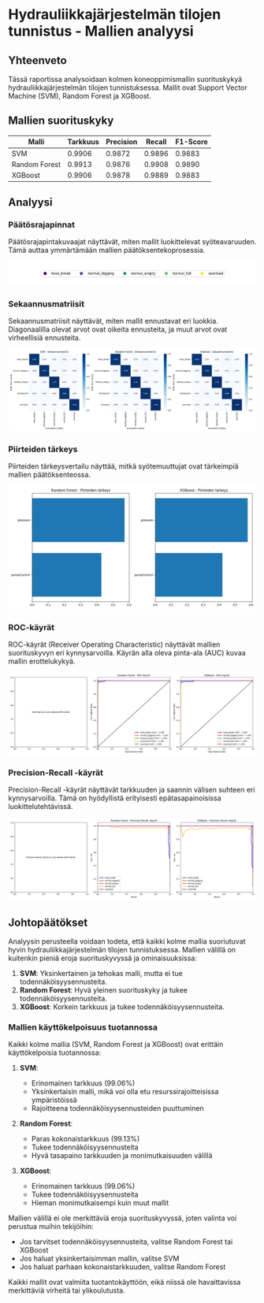 # Hydrauliikkajärjestelmän tilojen tunnistus - Mallien analyysi

## Yhteenveto

Tässä raportissa analysoidaan kolmen koneoppimismallin suorituskykyä hydrauliikkajärjestelmän tilojen tunnistuksessa.
Mallit ovat Support Vector Machine (SVM), Random Forest ja XGBoost.

## Mallien suorituskyky

| Malli | Tarkkuus | Precision | Recall | F1-Score |
|-------|----------|-----------|--------|----------|
| SVM | 0.9906 | 0.9872 | 0.9896 | 0.9883 |
| Random Forest | 0.9913 | 0.9876 | 0.9908 | 0.9890 |
| XGBoost | 0.9906 | 0.9878 | 0.9889 | 0.9883 |

## Analyysi

### Päätösrajapinnat

Päätösrajapintakuvaajat näyttävät, miten mallit luokittelevat syöteavaruuden. Tämä auttaa ymmärtämään mallien päätöksentekoprosessia.

![Päätösrajapinnat](decisionBoundaries.png)

### Sekaannusmatriisit

Sekaannusmatriisit näyttävät, miten mallit ennustavat eri luokkia. Diagonaalilla olevat arvot ovat oikeita ennusteita, ja muut arvot ovat virheellisiä ennusteita.

![Sekaannusmatriisit](confusionMatrices.png)

### Piirteiden tärkeys

Piirteiden tärkeysvertailu näyttää, mitkä syötemuuttujat ovat tärkeimpiä mallien päätöksenteossa.

![Piirteiden tärkeys](featureImportance.png)

### ROC-käyrät

ROC-käyrät (Receiver Operating Characteristic) näyttävät mallien suorituskyvyn eri kynnysarvoilla. Käyrän alla oleva pinta-ala (AUC) kuvaa mallin erottelukykyä.

![ROC-käyrät](rocCurves.png)

### Precision-Recall -käyrät

Precision-Recall -käyrät näyttävät tarkkuuden ja saannin välisen suhteen eri kynnysarvoilla. Tämä on hyödyllistä erityisesti epätasapainoisissa luokittelutehtävissä.

![Precision-Recall -käyrät](precisionRecallCurves.png)

## Johtopäätökset

Analyysin perusteella voidaan todeta, että kaikki kolme mallia suoriutuvat hyvin hydrauliikkajärjestelmän tilojen tunnistuksessa. 
Mallien välillä on kuitenkin pieniä eroja suorituskyvyssä ja ominaisuuksissa:

1. **SVM**: Yksinkertainen ja tehokas malli, mutta ei tue todennäköisyysennusteita.
2. **Random Forest**: Hyvä yleinen suorituskyky ja tukee todennäköisyysennusteita.
3. **XGBoost**: Korkein tarkkuus ja tukee todennäköisyysennusteita.

### Mallien käyttökelpoisuus tuotannossa

Kaikki kolme mallia (SVM, Random Forest ja XGBoost) ovat erittäin käyttökelpoisia tuotannossa:

1. **SVM**:
   - Erinomainen tarkkuus (99.06%)
   - Yksinkertaisin malli, mikä voi olla etu resurssirajoitteisissa ympäristöissä
   - Rajoitteena todennäköisyysennusteiden puuttuminen

2. **Random Forest**:
   - Paras kokonaistarkkuus (99.13%)
   - Tukee todennäköisyysennusteita
   - Hyvä tasapaino tarkkuuden ja monimutkaisuuden välillä

3. **XGBoost**:
   - Erinomainen tarkkuus (99.06%)
   - Tukee todennäköisyysennusteita
   - Hieman monimutkaisempi kuin muut mallit

Mallien välillä ei ole merkittäviä eroja suorituskyvyssä, joten valinta voi perustua muihin tekijöihin:

- Jos tarvitset todennäköisyysennusteita, valitse Random Forest tai XGBoost
- Jos haluat yksinkertaisimman mallin, valitse SVM
- Jos haluat parhaan kokonaistarkkuuden, valitse Random Forest

Kaikki mallit ovat valmiita tuotantokäyttöön, eikä niissä ole havaittavissa merkittäviä virheitä tai ylikoulutusta.
